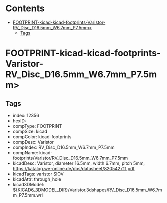 



Contents
========

* [FOOTPRINT-kicad-kicad-footprints-Varistor-RV_Disc_D16.5mm_W6.7mm_P7.5mm>](#footprint-kicad-kicad-footprints-varistor-rv_disc_d165mm_w67mm_p75mm)
	* [Tags](#tags)

# FOOTPRINT-kicad-kicad-footprints-Varistor-RV_Disc_D16.5mm_W6.7mm_P7.5mm>

## Tags

- index: 12356
- hexID: 
- oompType: FOOTPRINT
- oompSize: kicad
- oompColor: kicad-footprints
- oompDesc: Varistor
- oompIndex: RV_Disc_D16.5mm_W6.7mm_P7.5mm
- oompName: kicad-footprints/Varistor/RV_Disc_D16.5mm_W6.7mm_P7.5mm
- kicadDesc: Varistor, diameter 16.5mm, width 6.7mm, pitch 5mm, https://katalog.we-online.de/pbs/datasheet/820542711.pdf
- kicadTags: varistor SIOV
- kicadAttr: through_hole
- kicad3DModel: ${KICAD6_3DMODEL_DIR}/Varistor.3dshapes/RV_Disc_D16.5mm_W6.7mm_P7.5mm.wrl
